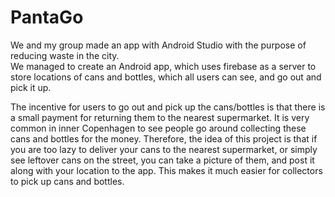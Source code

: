 # PantaGo
We and my group made an app with Android Studio with the purpose of reducing waste in the city.  
We managed to create an Android app, which uses firebase as a server to store locations of cans and bottles, which all users can see, and go out and pick it up.  
  
The incentive for users to go out and pick up the cans/bottles is that there is a small payment for returning them to the nearest supermarket. 
It is very common in inner Copenhagen to see people go around collecting these cans and bottles for the money. Therefore, the idea of this project is that if you are 
too lazy to deliver your cans to the nearest supermarket, or simply see leftover cans on the street, you can take a picture of them, and post it along with your location to the app.
This makes it much easier for collectors to pick up cans and bottles. 

